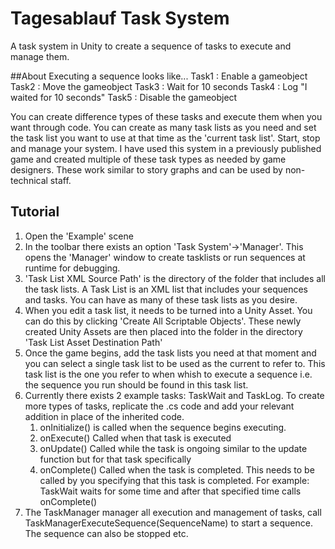 # Tagesablauf Task System
A task system in Unity to create a sequence of tasks to execute and manage them.

##About
Executing a sequence looks like...
Task1 : Enable a gameobject
Task2 : Move the gameobject
Task3 : Wait for 10 seconds
Task4 : Log "I waited for 10 seconds"
Task5 : Disable the gameobject

You can create difference types of these tasks and execute them when you want through code.
You can create as many task lists as you need and set the task list you want to use at that time as the 'current task list'.
Start, stop and manage your system. I have used this system in a previously published game and created multiple of these task types as needed by game designers.
These work similar to story graphs and can be used by non-technical staff.

## Tutorial
1. Open the 'Example' scene
2. In the toolbar there exists an option 'Task System'->'Manager'. This opens the 'Manager' window to create tasklists or run sequences at runtime for debugging.
3. 'Task List XML Source Path' is the directory of the folder that includes all the task lists. A Task List is an XML list that includes your sequences and tasks. You can have as many of these task lists as you desire.
4. When you edit a task list, it needs to be turned into a Unity Asset. You can do this by clicking 'Create All Scriptable Objects'. These newly created Unity Assets are then placed into the folder in the directory 'Task List Asset Destination Path'
5. Once the game begins, add the task lists you need at that moment and you can select a single task list to be used as the current to refer to. This task list is the one you refer to when whish to execute a sequence i.e. the sequence you run should be found in this task list.
6. Currently there exists 2 example tasks: TaskWait and TaskLog. To create more types of tasks, replicate the .cs code and add your relevant addition in place of the inherited code.
    1. onInitialize() is called when the sequence begins executing.
    2. onExecute() Called when that task is executed
    3. onUpdate() Called while the task is ongoing similar to the update function but for that task specifically
    4. onComplete() Called when the task is completed. This needs to be called by you specifying that this task is completed. For example: TaskWait waits for some time and after that specified time calls onComplete()
7. The TaskManager manager all execution and management of tasks, call TaskManagerExecuteSequence(SequenceName) to start a sequence. The sequence can also be stopped etc.
